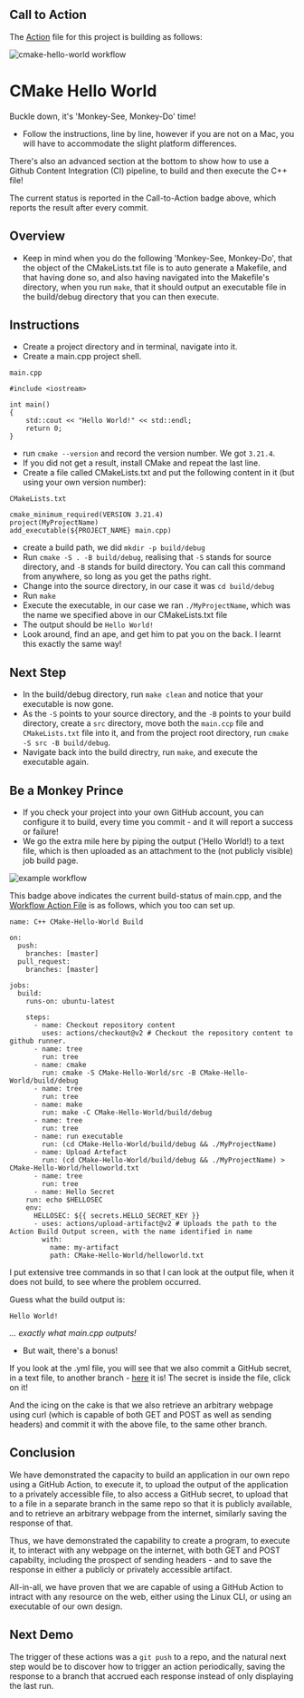 ## Call to Action

The [Action](https://github.com/HarrisonOfTheNorth/Actions/blob/master/.github/workflows/cmake-hello-world.yml) file for this project is building as follows:

![cmake-hello-world workflow](https://github.com/HarrisonOfTheNorth/Actions/actions/workflows/cmake-hello-world.yml/badge.svg)

# CMake Hello World

Buckle down, it's 'Monkey-See, Monkey-Do' time!

- Follow the instructions, line by line, however if you are not on a Mac, you will have to accommodate the slight platform differences.

There's also an advanced section at the bottom to show how to use a Github Content Integration (CI) pipeline, to build and then execute the C++ file!

The current status is reported in the Call-to-Action badge above, which reports the result after every commit.

## Overview

- Keep in mind when you do the following 'Monkey-See, Monkey-Do', that the object of the CMakeLists.txt file is to auto generate a Makefile, and that having done so, and also having navigated into the Makefile's directory, when you run `make`, that it should output an executable file in the build/debug directory that you can then execute.

## Instructions

- Create a project directory and in terminal, navigate into it.
- Create a main.cpp project shell.

`main.cpp`

```
#include <iostream>

int main()
{
	std::cout << "Hello World!" << std::endl;
	return 0;
}
```

- run `cmake --version` and record the version number. We got `3.21.4`.
- If you did not get a result, install CMake and repeat the last line.
- Create a file called CMakeLists.txt and put the following content in it (but using your own version number):

`CMakeLists.txt`

```
cmake_minimum_required(VERSION 3.21.4)
project(MyProjectName)
add_executable(${PROJECT_NAME} main.cpp)
```

- create a build path, we did `mkdir -p build/debug`
- Run `cmake -S . -B build/debug`, realising that `-S` stands for source directory, and `-B` stands for build directory. You can call this command from anywhere, so long as you get the paths right.
- Change into the source directory, in our case it was `cd build/debug`
- Run `make`
- Execute the executable, in our case we ran `./MyProjectName`, which was the name we specified above in our CMakeLists.txt file
- The output should be `Hello World!`
- Look around, find an ape, and get him to pat you on the back. I learnt this exactly the same way!

## Next Step

- In the build/debug directory, run `make clean` and notice that your executable is now gone.
- As the `-S` points to your source directory, and the `-B` points to your build directory, create a `src` directory, move both the `main.ccp` file and `CMakeLists.txt` file into it, and from the project root directory, run `cmake -S src -B build/debug`.
- Navigate back into the build directry, run `make`, and execute the executable again.

## Be a Monkey Prince

- If you check your project into your own GitHub account, you can configure it to build, every time you commit - and it will report a success or failure!
- We go the extra mile here by piping the output ('Hello World!) to a text file, which is then uploaded as an attachment to the (not publicly visible) job build page.

![example workflow](https://github.com/HarrisonOfTheNorth/CMake-Hello-World/actions/workflows/c-cpp.yml/badge.svg)

This badge above indicates the current build-status of main.cpp, and the [Workflow Action File](https://github.com/HarrisonOfTheNorth/Actions/blob/master/.github/workflows/cmake-hello-world.yml) is as follows, which you too can set up.

```
name: C++ CMake-Hello-World Build

on:
  push:
    branches: [master]
  pull_request:
    branches: [master]

jobs:
  build:
    runs-on: ubuntu-latest

    steps:
      - name: Checkout repository content
        uses: actions/checkout@v2 # Checkout the repository content to github runner.
      - name: tree
        run: tree
      - name: cmake
        run: cmake -S CMake-Hello-World/src -B CMake-Hello-World/build/debug
      - name: tree
        run: tree
      - name: make
        run: make -C CMake-Hello-World/build/debug
      - name: tree
        run: tree
      - name: run executable
        run: (cd CMake-Hello-World/build/debug && ./MyProjectName)
      - name: Upload Artefact
        run: (cd CMake-Hello-World/build/debug && ./MyProjectName) > CMake-Hello-World/helloworld.txt
      - name: tree
        run: tree
      - name: Hello Secret
	run: echo $HELLOSEC
	env:
	  HELLOSEC: ${{ secrets.HELLO_SECRET_KEY }}
      - uses: actions/upload-artifact@v2 # Uploads the path to the Action Build Output screen, with the name identified in name
        with:
          name: my-artifact
          path: CMake-Hello-World/helloworld.txt

```

I put extensive tree commands in so that I can look at the output file, when it does not build, to see where the problem occurred.

Guess what the build output is:

`Hello World!`

_... exactly what main.cpp outputs!_

- But wait, there's a bonus!

If you look at the .yml file, you will see that we also commit a GitHub secret, in a text file, to another branch - [here](https://github.com/HarrisonOfTheNorth/Actions/tree/cmake-hello-world) it is! The secret is inside the file, click on it!

And the icing on the cake is that we also retrieve an arbitrary webpage using curl (which is capable of both GET and POST as well as sending headers) and commit it with the above file, to the same other branch.

## Conclusion

We have demonstrated the capacity to build an application in our own repo using a GitHub Action, to execute it, to upload the output of the application to a privately accessible file, to also access a GitHub secret, to upload that to a file in a separate branch in the same repo so that it is publicly available, and to retrieve an arbitrary webpage from the internet, similarly saving the response of that.

Thus, we have demonstrated the capability to create a program, to execute it, to interact with any webpage on the internet, with both GET and POST capabilty, including the prospect of sending headers - and to save the response in either a publicly or privately accessible artifact.

All-in-all, we have proven that we are capable of using a GitHub Action to intract with any resource on the web, either using the Linux CLI, or using an executable of our own design.

## Next Demo

The trigger of these actions was a `git push` to a repo, and the natural next step would be to discover how to trigger an action periodically, saving the response to a branch that accrued each response instead of only displaying the last run.
